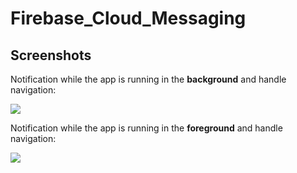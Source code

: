 # Firebase_Cloud_Messaging
## Screenshots

Notification while the app is running in the **background** and handle navigation:

![](graphics/background_notification.gif)

Notification while the app is running in the **foreground** and handle navigation:

![](graphics/foreground_notification.gif)
